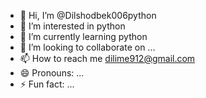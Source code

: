 - 👋 Hi, I’m @Dilshodbek006python
- 👀 I’m interested in python
- 🌱 I’m currently learning python
- 💞️ I’m looking to collaborate on ...
- 📫 How to reach me dilime912@gmail.com
- 😄 Pronouns: ...
- ⚡ Fun fact: ...

<!---
Dilshodbek006/Dilshodbek006 is a ✨ special ✨ repository because its `README.md` (this file) appears on your GitHub profile.
You can click the Preview link to take a look at your changes.
--->
